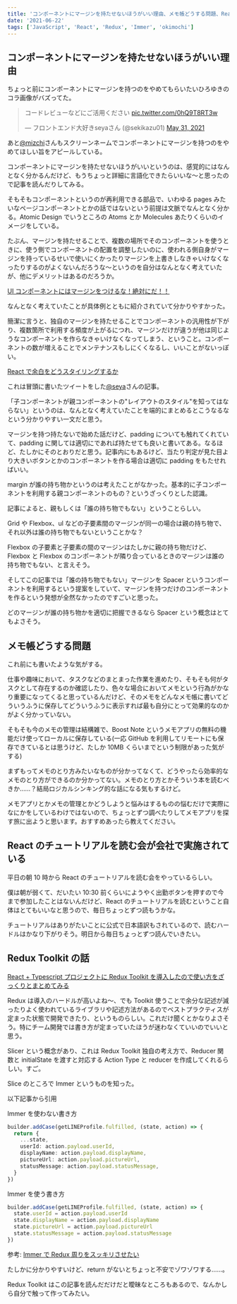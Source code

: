 ```yaml
---
title: 'コンポーネントにマージンを持たせないほうがいい理由、メモ帳どうする問題、Reactのチュートリアルを読む会、Redux Toolkitの話'
date: '2021-06-22'
tags: ['JavaScript', 'React', 'Redux', 'Immer', 'okimochi']
---
```


## コンポーネントにマージンを持たせないほうがいい理由

ちょっと前にコンポーネントにマージンを持つのをやめてもらいたいひろゆきのコラ画像がバズってた。

<blockquote class="twitter-tweet" data-partner="tweetdeck"><p lang="ja" dir="ltr">コードレビューなどにご活用ください <a href="https://t.co/0hQ9T8RT3w">pic.twitter.com/0hQ9T8RT3w</a></p>&mdash; フロントエンド大好きseyaさん (@sekikazu01) <a href="https://twitter.com/sekikazu01/status/1399323269283581958?ref_src=twsrc%5Etfw">May 31, 2021</a></blockquote>

あと[@mizchi](https://twitter.com/mizchi)さんもスクリーンネームでコンポーネントにマージンを持つのをやめてほしい旨をアピールしている。

コンポーネントにマージンを持たせないほうがいいというのは、感覚的にはなんとなく分かるんだけど、もうちょっと詳細に言語化できたらいいな〜と思ったので記事を読んだりしてみる。

そもそもコンポーネントというのが再利用できる部品で、いわゆる pages みたいなページコンポーネントとかの話ではないという前提は文脈でなんとなく分かる。Atomic Design でいうところの Atoms とか Molecules あたりくらいのイメージをしている。

たぶん、マージンを持たせることで、複数の場所でそのコンポーネントを使うときに、使う側でコンポーネントの配置を調整したいのに、使われる側自身がマージンを持っているせいで使いにくかったりマージンを上書きしなきゃいけなくなったりするのがよくないんだろうな〜というのを自分はなんとなく考えていたが、他にデメリットはあるのだろうか。

[UI コンポーネントにはマージンをつけるな！絶対にだ！！](https://qiita.com/otsukayuhi/items/d88b5158745f700be534)

なんとなく考えていたことが具体例とともに紹介されていて分かりやすかった。

簡潔に言うと、独自のマージンを持たせることでコンポーネントの汎用性が下がり、複数箇所で利用する頻度が上がるにつれ、マージンだけが違うが他は同じようなコンポーネントを作らなきゃいけなくなってしまう、ということ。コンポーネントの数が増えることでメンテナンスもしにくくなるし、いいことがないっぽい。

[React で余白をどうスタイリングするか](https://zenn.dev/seya/articles/09545c7503baa4)

これは冒頭に書いたツイートをした[@seya](https://twitter.com/sekikazu01)さんの記事。

「子コンポーネントが親コンポーネントの"レイアウトのスタイル"を知ってはならない」というのは、なんとなく考えていたことを端的にまとめるとこうなるなという分かりやすい一文だと思う。

マージンを持つ持たないで始めた話だけど、padding についても触れてくれていて、padding に関しては適切にであれば持たせても良いと書いてある。なるほど、たしかにそのとおりだと思う。記事内にもあるけど、当たり判定が見た目より大きいボタンとかのコンポーネントを作る場合は適切に padding をもたせればいい。

margin が誰の持ち物かというのは考えたことがなかった。基本的に子コンポーネントを利用する親コンポーネントのもの？というざっくりとした認識。

記事によると、親もしくは「誰の持ち物でもない」ということらしい。

Grid や Flexbox、ul などの子要素間のマージンが同一の場合は親の持ち物で、それ以外は誰の持ち物でもないということかな？

Flexbox の子要素と子要素の間のマージンはたしかに親の持ち物だけど、Flexbox と Flexbox のコンポーネントが隣り合っているときのマージンは誰の持ち物でもない、と言えそう。

そしてこの記事では「誰の持ち物でもない」マージンを Spacer というコンポーネントを利用するという提案をしていて、マージンを持つだけのコンポーネントを作るという発想が全然なかったのですごいと思った。

どのマージンが誰の持ち物かを適切に把握できるなら Spacer という概念はとてもよさそう。

## メモ帳どうする問題

これ前にも書いたような気がする。

仕事や趣味において、タスクなどのまとまった作業を進めたり、そもそも何がタスクとして存在するのか確認したり、色々な場合においてメモという行為がかなり重要になってくると思っているんだけど、そのメモをどんなメモ帳に書いてどういうふうに保存してどういうふうに表示すれば最も自分にとって効果的なのかがよく分かっていない。

そもそも今のメモの管理は結構雑で、Boost Note というメモアプリの無料の機能だけ使ってローカルに保存している(一応 GitHub を利用してリモートにも保存できているとは思うけど、たしか 10MB くらいまでという制限があった気がする)

まずもってメモのとり方みたいなものが分かってなくて、どうやったら効率的なメモのとり方ができるのか分かってない。メモのとり方とかそういう本を読むべきか……？結局ロジカルシンキング的な話になる気もするけど。

メモアプリとかメモの管理とかどうしようと悩みはするものの悩むだけで実際になにかをしているわけではないので、ちょっとずつ調べたりしてメモアプリを探す旅に出ようと思います。おすすめあったら教えてください。

## React のチュートリアルを読む会が会社で実施されている

平日の朝 10 時から React のチュートリアルを読む会をやっているらしい。

僕は朝が弱くて、だいたい 10:30 前くらいにようやく出勤ボタンを押すので今まで参加したことはないんだけど、React のチュートリアルを読むということ自体はとてもいいなと思うので、毎日ちょっとずつ読もうかな。

チュートリアルはありがたいことに公式で日本語訳もされているので、読むハードルはかなり下がりそう。明日から毎日ちょっとずつ読んでいきたい。

## Redux Toolkit の話

[React + Typescript プロジェクトに Redux Toolkit を導入したので使い方をざっくりとまとめてみる](https://dev.classmethod.jp/articles/react-typescript-redux-toolkit/)

Redux は導入のハードルが高いよね〜、でも Toolkit 使うことで余分な記述が減ったりよく使われているライブラリや記述方法があるのでベストプラクティスが定まった状態で開発できたり、というものらしい。これだけ聞くとかなりよさそう。特にチーム開発では書き方が定まっていたほうが迷わなくていいのでいいと思う。

Slicer という概念があり、これは Redux Toolkit 独自の考え方で、Reducer 関数と initialState を渡すと対応する Action Type と reducer を作成してくれるらしい。すご。

Slice のところで Immer というものを知った。

以下記事から引用

Immer を使わない書き方

```ts
builder.addCase(getLINEProfile.fulfilled, (state, action) => {
  return {
    ...state,
    userId: action.payload.userId,
    displayName: action.payload.displayName,
    pictureUrl: action.payload.pictureUrl,
    statusMessage: action.payload.statusMessage,
  }
})
```

Immer を使う書き方

```ts
builder.addCase(getLINEProfile.fulfilled, (state, action) => {
  state.userId = action.payload.userId
  state.displayName = action.payload.displayName
  state.pictureUrl = action.payload.pictureUrl
  state.statusMessage = action.payload.statusMessage
})
```

参考: [Immer で Redux 周りをスッキリさせたい](https://qiita.com/mame_daifuku/items/9c100dd6c22deff29b2a)

たしかに分かりやすいけど、return がないとちょっと不安でゾワゾワする……。

Redux Toolkit はこの記事を読んだだけだと曖昧なところもあるので、なんかしら自分で触って作ってみたい。
